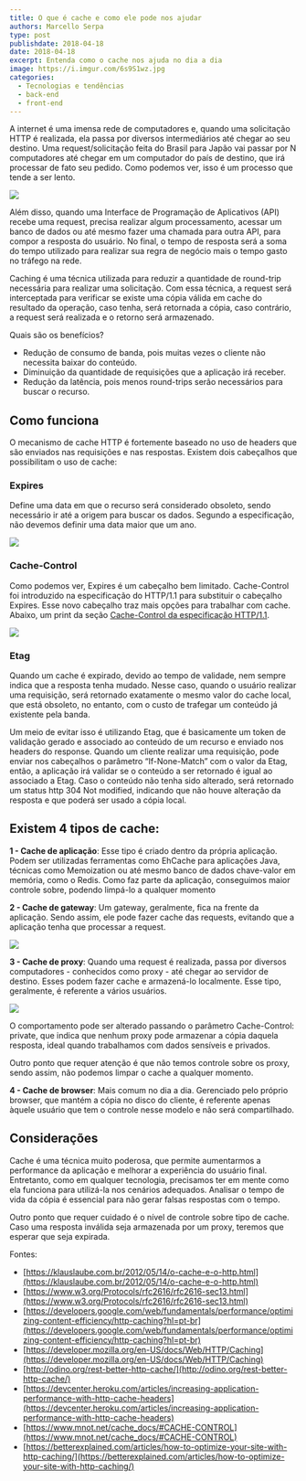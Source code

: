 ```yaml
---
title: O que é cache e como ele pode nos ajudar
authors: Marcello Serpa
type: post
publishdate: 2018-04-18
date: 2018-04-18
excerpt: Entenda como o cache nos ajuda no dia a dia
image: https://i.imgur.com/6s9S1wz.jpg
categories:
  - Tecnologias e tendências
  - back-end
  - front-end
---
```


A internet é uma imensa rede de computadores e, quando uma solicitação HTTP é realizada, ela passa por diversos intermediários até chegar ao seu destino. Uma request/solicitação feita do Brasil para Japão vai passar por N computadores até chegar em um computador do país de destino, que irá processar de fato seu pedido. Como podemos ver, isso é um processo que tende a ser lento.

![](https://i.imgur.com/0cT66qV.png)

Além disso, quando uma Interface de Programação de Aplicativos (API) recebe uma request, precisa realizar algum processamento, acessar um banco de dados ou até mesmo fazer uma chamada para outra API, para compor a resposta do usuário. No final, o tempo de resposta será a soma do tempo utilizado para realizar sua regra de negócio mais o tempo gasto no tráfego na rede.

Caching é uma técnica utilizada para reduzir a quantidade de round-trip necessária para realizar uma solicitação. Com essa técnica, a request será interceptada para verificar se existe uma cópia válida em cache do resultado da operação, caso tenha, será retornada a cópia, caso contrário, a request será realizada e o retorno será armazenado.

Quais são os benefícios?

* Redução de consumo de banda, pois muitas vezes o cliente não necessita baixar do conteúdo.
* Diminuição da quantidade de requisições que a aplicação irá receber.
* Redução da latência, pois menos round-trips serão necessários para buscar o recurso.

## Como funciona

O mecanismo de cache HTTP é fortemente baseado no uso de headers que são enviados nas requisições e nas respostas.
Existem dois cabeçalhos que possibilitam o uso de cache:

### Expires

Define uma data em que o recurso será considerado obsoleto, sendo necessário ir até a origem para buscar os dados. Segundo a especificação, não devemos definir uma data maior que um ano.

![](https://i.imgur.com/qi19JUJ.png)

### Cache-Control

Como podemos ver, Expires é um cabeçalho bem limitado. Cache-Control foi introduzido na especificação do HTTP/1.1 para substituir o cabeçalho Expires. Esse novo cabeçalho traz mais opções para trabalhar com cache. Abaixo, um print da seção [Cache-Control da especificação HTTP/1.1](https://www.w3.org/Protocols/rfc2616/rfc2616-sec14.html).

![](https://i.imgur.com/Am1FBCJ.png)


### Etag

Quando um cache é expirado, devido ao tempo de validade, nem sempre indica que a resposta tenha mudado. Nesse caso, quando o usuário realizar uma requisição, será retornado exatamente o mesmo valor do cache local, que está obsoleto, no entanto, com o custo de trafegar um conteúdo já existente pela banda.

Um meio de evitar isso é utilizando Etag, que é basicamente um token de validação gerado e associado ao conteúdo de um recurso e enviado nos headers do response. Quando um cliente realizar uma requisição, pode enviar nos cabeçalhos o parâmetro “If-None-Match” com o valor da Etag, então, a aplicação irá validar se o conteúdo a ser retornado é igual ao associado a Etag. Caso o conteúdo não tenha sido alterado, será retornado um status http 304 Not modified, indicando que não houve alteração da resposta e que poderá ser usado a cópia local.

## Existem 4 tipos de cache:

**1 - Cache de aplicação**: Esse tipo é criado dentro da própria aplicação. Podem ser utilizadas ferramentas como EhCache para aplicações Java, técnicas como Memoization ou até mesmo banco de dados chave-valor em memória, como o Redis. Como faz parte da aplicação, conseguimos maior controle sobre, podendo limpá-lo a qualquer momento

**2 - Cache de gateway**: Um gateway, geralmente, fica na frente da aplicação. Sendo assim, ele pode fazer cache das requests, evitando que a aplicação tenha que processar a request.

![](https://i.imgur.com/SuJmUgM.png)

**3 - Cache de proxy**: Quando uma request é realizada, passa por diversos computadores - conhecidos como proxy - até chegar ao servidor de destino. Esses podem fazer cache e armazená-lo localmente. Esse tipo, geralmente, é referente a vários usuários.

![](https://i.imgur.com/bUQ0oQx.png)

O comportamento pode ser alterado passando o parâmetro Cache-Control: private, que indica que nenhum proxy pode armazenar a cópia daquela resposta, ideal quando trabalhamos com dados sensíveis e privados.

Outro ponto que requer atenção é que não temos controle sobre os proxy, sendo assim, não podemos limpar o cache a qualquer momento.

**4 - Cache de browser**: Mais comum no dia a dia. Gerenciado pelo próprio browser, que mantém a cópia no disco do cliente, é referente apenas àquele usuário que tem o controle nesse modelo e não será compartilhado.


## Considerações

Cache é uma técnica muito poderosa, que permite aumentarmos a performance da aplicação e melhorar a experiência do usuário final. Entretanto, como em qualquer tecnologia, precisamos ter em mente como ela funciona para utilizá-la nos cenários adequados. Analisar o tempo de vida da cópia é essencial para não gerar falsas respostas com o tempo.

Outro ponto que requer cuidado é o nível de controle sobre tipo de cache. Caso uma resposta inválida seja armazenada por um proxy, teremos que esperar que seja expirada.

Fontes:

- [https://klauslaube.com.br/2012/05/14/o-cache-e-o-http.html](https://klauslaube.com.br/2012/05/14/o-cache-e-o-http.html)
- [https://www.w3.org/Protocols/rfc2616/rfc2616-sec13.html](https://www.w3.org/Protocols/rfc2616/rfc2616-sec13.html)
- [https://developers.google.com/web/fundamentals/performance/optimizing-content-efficiency/http-caching?hl=pt-br](https://developers.google.com/web/fundamentals/performance/optimizing-content-efficiency/http-caching?hl=pt-br)
- [https://developer.mozilla.org/en-US/docs/Web/HTTP/Caching](https://developer.mozilla.org/en-US/docs/Web/HTTP/Caching)
- [http://odino.org/rest-better-http-cache/](http://odino.org/rest-better-http-cache/)
- [https://devcenter.heroku.com/articles/increasing-application-performance-with-http-cache-headers](https://devcenter.heroku.com/articles/increasing-application-performance-with-http-cache-headers)
- [https://www.mnot.net/cache_docs/#CACHE-CONTROL](https://www.mnot.net/cache_docs/#CACHE-CONTROL)
- [https://betterexplained.com/articles/how-to-optimize-your-site-with-http-caching/](https://betterexplained.com/articles/how-to-optimize-your-site-with-http-caching/)

